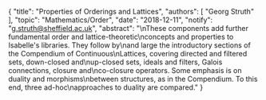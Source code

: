 {
    "title": "Properties of Orderings and Lattices",
    "authors": [
        "Georg Struth"
    ],
    "topic": "Mathematics/Order",
    "date": "2018-12-11",
    "notify": "g.struth@sheffield.ac.uk",
    "abstract": "\nThese components add further fundamental order and lattice-theoretic\nconcepts and properties to Isabelle's libraries.  They follow by\nand large the introductory sections of the Compendium of Continuous\nLattices,  covering directed and filtered sets, down-closed and\nup-closed sets, ideals and filters, Galois connections, closure and\nco-closure operators. Some emphasis is on duality and morphisms\nbetween structures, as in the Compendium.  To this end, three ad-hoc\napproaches to duality are compared."
}